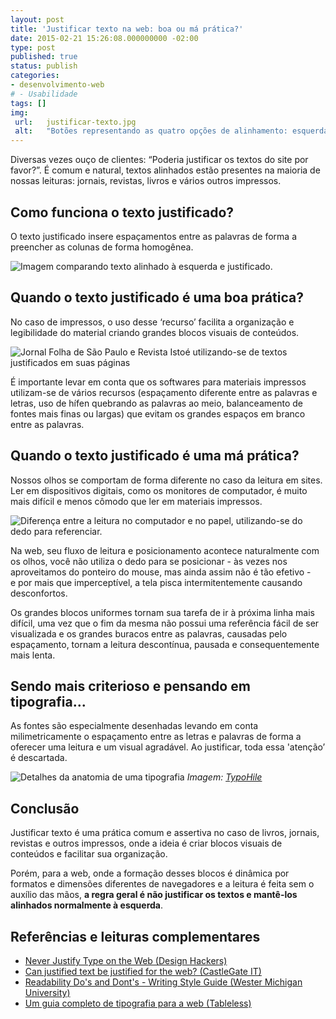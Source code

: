 ```yaml
---
layout: post
title: 'Justificar texto na web: boa ou má prática?'
date: 2015-02-21 15:26:08.000000000 -02:00
type: post
published: true
status: publish
categories:
- desenvolvimento-web
# - Usabilidade
tags: []
img:
 url:	justificar-texto.jpg
 alt:	"Botões representando as quatro opções de alinhamento: esquerda, centralizar, direita e justificar"
---
```



Diversas vezes ouço de clientes: “Poderia justificar os textos do site por favor?”. É comum e natural, textos alinhados estão presentes na maioria de nossas leituras: jornais, revistas, livros e vários outros impressos.

## Como funciona o texto justificado?

O texto justificado insere espaçamentos entre as palavras de forma a preencher as colunas de forma homogênea.

<img src="{{ site.baseurl }}/assets/imgs/justificado-1.gif" alt="Imagem comparando texto alinhado à esquerda e justificado."/>

## Quando o texto justificado é uma boa prática?

No caso de impressos, o uso desse ‘recurso’ facilita a organização e legibilidade do material criando grandes blocos visuais de conteúdos.

<img src="{{ site.baseurl }}/assets/imgs/justificado-2.gif" alt="Jornal Folha de São Paulo e Revista Istoé utilizando-se de textos justificados em suas páginas"/>

É importante levar em conta que os softwares para materiais impressos utilizam-se de vários recursos (espaçamento diferente entre as palavras e letras, uso de hífen quebrando as palavras ao meio, balanceamento de fontes mais finas ou largas) que evitam os grandes espaços em branco entre as palavras.

## Quando o texto justificado é uma má prática?

Nossos olhos se comportam de forma diferente no caso da leitura em sites. Ler em dispositivos digitais, como os monitores de computador, é muito mais difícil e menos cômodo que ler em materiais impressos.

<img src="{{ site.baseurl }}/assets/imgs/justificado-3.gif" alt="Diferença entre a leitura no computador e no papel, utilizando-se do dedo para referenciar."/>

Na web, seu fluxo de leitura e posicionamento acontece naturalmente com os olhos, você não utiliza o dedo para se posicionar - às vezes nos aproveitamos do ponteiro do mouse, mas ainda assim não é tão efetivo - e por mais que imperceptível, a tela pisca intermitentemente causando desconfortos.

Os grandes blocos uniformes tornam sua tarefa de ir à próxima linha mais difícil, uma vez que o fim da mesma não possui uma referência fácil de ser visualizada e os grandes buracos entre as palavras, causadas pelo espaçamento, tornam a leitura descontínua, pausada e consequentemente mais lenta.

## Sendo mais criterioso e pensando em tipografia...

As fontes são especialmente desenhadas levando em conta milimetricamente o espaçamento entre as letras e palavras de forma a oferecer uma leitura e um visual agradável. Ao justificar, toda essa 'atenção’ é descartada.

<img src="{{ site.baseurl }}/assets/imgs/anatomy-of-type.jpg" alt="Detalhes da anatomia de uma tipografia"/>
<em>Imagem: <a href="http://typophile.com/" target="_blank">TypoHile</a></em>

## Conclusão

Justificar texto é uma prática comum e assertiva no caso de livros, jornais, revistas e outros impressos, onde a ideia é criar blocos visuais de conteúdos e facilitar sua organização.

Porém, para a web, onde a formação desses blocos é dinâmica por formatos e dimensões diferentes de navegadores e a leitura é feita sem o auxílio das mãos, <strong>a regra geral é não justificar os textos e mantê-los alinhados normalmente à esquerda</strong>.

## Referências e leituras complementares

<ul>
	<li><a href="http://designforhackers.com/blog/never-justify-type-on-the-web/" target="_blank">Never Justify Type on the Web (Design Hackers)</a></li>
	<li><a href="http://www.castlegateit.co.uk/2013/09/can-justified-text-be-justifed-for-the-web/" target="_blank">Can justified text be justified for the web? (CastleGate IT)</a></li>
	<li><a href="http://wmich.edu/writing/readability" target="_blank">Readability Do's and Dont's - Writing Style Guide (Wester Michigan University)</a></li>
	<li><a href="http://tableless.com.br/um-guia-completo-de-tipografia-para-a-web/" target="_blank">Um guia completo de tipografia para a web (Tableless)</a></li>
</ul>
